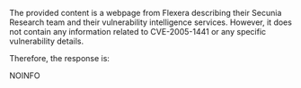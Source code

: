 The provided content is a webpage from Flexera describing their Secunia Research team and their vulnerability intelligence services. However, it does not contain any information related to CVE-2005-1441 or any specific vulnerability details.

Therefore, the response is:

NOINFO